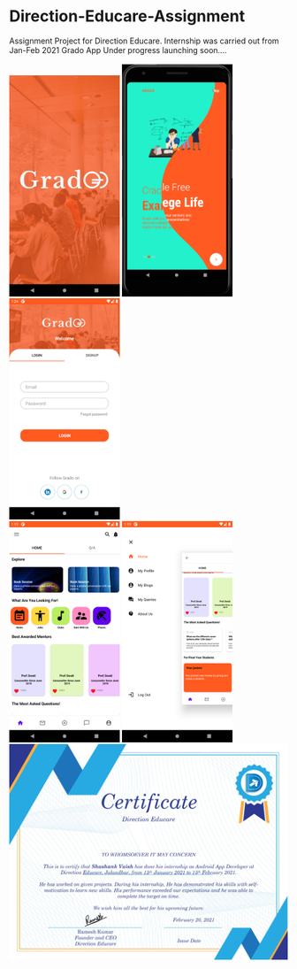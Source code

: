# Direction-Educare-Assignment
Assignment Project for Direction Educare. Internship was carried out from Jan-Feb 2021
Grado App Under progress launching soon....
<br><br>
<img src="Ss/image01.png" width="200px"> <img src="Ss/image02.png" width="200px"> <img src="Ss/image03.png" width="200px">   
<img src="Ss/image04.png" width="200px"> <img src="Ss/image05.png" width="200px">  <img src="Ss/0001.jpg" width="600px">  
